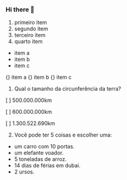 ### Hi there 👋

1. primeiro item
2. segundo item
3. terceiro item
4. quarto item


* item a
* item b
* item c

{} item a
{} item b
{} item c

1. Qual o tamanho da circunferência da terra?

[ ] 500.000.000km 

[ ] 600.000.000km

[ ] 1.300.522.690km

2. Você pode ter 5 coisas e escolher uma:

* um carro com 10 portas.
* um elefante voador.
* 5 toneladas de arroz.
* 14 dias de férias em dubai.
* 2 ursos.




























<!--
**ManoMikas/ManoMikas** is a ✨ _special_ ✨ repository because its `README.md` (this file) appears on your GitHub profile.

Here are some ideas to get you started:

- 🔭 I’m currently working on ...
- 🌱 I’m currently learning ...
- 👯 I’m looking to collaborate on ...
- 🤔 I’m looking for help with ...
- 💬 Ask me about ...
- 📫 How to reach me: ...
- 😄 Pronouns: ...
- ⚡ Fun fact: ...
-->

